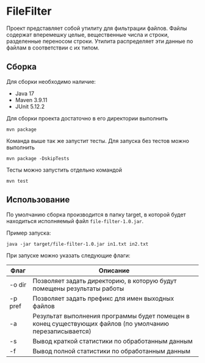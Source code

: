 # FileFilter
Проект представляет собой утилиту для фильтрации файлов. Файлы содержат вперемешку целые, вещественные числа и строки, разделенные переносом строки. Утилита распределяет эти данные по файлам в
соответствии с их типом.

## Сборка
Для сборки необходимо наличие:
* Java 17
* Maven 3.9.11
* JUnit 5.12.2

Для сборки проекта достаточно в его директории выполнить
```
mvn package
```
Команда выше так же запустит тесты. Для запуска без тестов можно выполнить
```
mvn package -DskipTests
```
Тесты можно запустить отдельно командой
```
mvn test
```

## Использование
По умолчанию сборка производится в папку target, в которой будет находиться исполняемый файл `file-filter-1.0.jar`.

Пример запуска:
```
java -jar target/file-filter-1.0.jar in1.txt in2.txt
```

При запуске можно указать следующие флаги:

| Флаг  | Описание |
|-------|----------|
| -o dir | Позволяет задать директорию, в которую будут помещены результаты работы|
| -p pref | Позволяет задать префикс для имен выходных файлов|
| -a | Результат выполнения программы будет помещен в конец существующих файлов (по умолчанию перезаписывается)|
| -s | Вывод краткой статистики по обработанным данным |
| -f | Вывод полной статистики по обработанным данным |